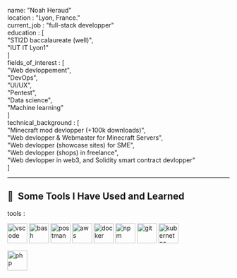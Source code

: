 name: "Noah Heraud"  
location : "Lyon, France."  
current_job : "full-stack developper"  
education : [  
  "STI2D baccalaureate (well)",  
  "IUT IT Lyon1"  
]  
fields_of_interest : [  
  "Web devloppement",  
  "DevOps",  
  "UI/UX",  
  "Pentest",  
  "Data science",  
  "Machine learning"  
]  
technical_background : [  
  "Minecraft mod devlopper (+100k downloads)",  
  "Web devlopper & Webmaster for Minecraft Servers",  
  "Web devlopper (showcase sites) for SME",  
  "Web devlopper (shops) in freelance",  
  "Web devlopper in web3, and Solidity smart contract devlopper"  
]  

---


          
<h2> 🚀 &nbsp;Some Tools I Have Used and Learned</h2>
tools :
<p align="left">
<img src="https://cdn.jsdelivr.net/gh/devicons/devicon/icons/visualstudio/visualstudio-plain.svg" alt="vscode" width="45" height="45"/>
<img src="https://cdn.jsdelivr.net/gh/devicons/devicon/icons/bash/bash-original.svg" alt="bash" width="45" height="45"/>
<img src="https://uxwing.com/wp-content/themes/uxwing/download/brands-and-social-media/postman-icon.png" alt="postman" width="45" height="45"/>
<img src="https://cdn.jsdelivr.net/gh/devicons/devicon/icons/amazonwebservices/amazonwebservices-plain-wordmark.svg" alt="aws" width="45" height="45" />
<img src="https://cdn.jsdelivr.net/gh/devicons/devicon/icons/docker/docker-plain.svg" alt="docker" width="45" height="45"/>
<img src="https://cdn.jsdelivr.net/gh/devicons/devicon/icons/npm/npm-original-wordmark.svg" alt="npm" width="45" height="45" />
<img src="https://cdn.jsdelivr.net/gh/devicons/devicon/icons/git/git-original.svg" alt="git" width="45" height="45" />
<img src="https://cdn.jsdelivr.net/gh/devicons/devicon/icons/kubernetes/kubernetes-plain.svg" alt="kubernetes" width="45" height="45" />
         
          
          
                     

</p>
<p align="left">
  <img src="https://cdn.jsdelivr.net/gh/devicons/devicon/icons/php/php-original.svg" alt="php" width="45" height="45"/>
</p>
